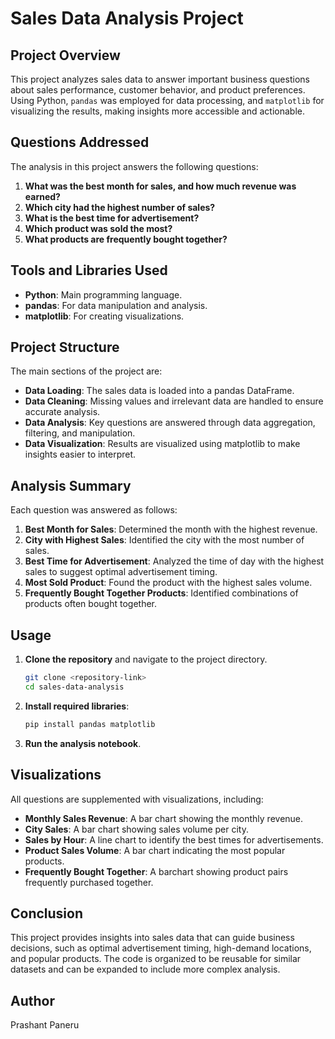 
# Sales Data Analysis Project

## Project Overview

This project analyzes sales data to answer important business questions about sales performance, customer behavior, and product preferences. Using Python, `pandas` was employed for data processing, and `matplotlib` for visualizing the results, making insights more accessible and actionable.

## Questions Addressed

The analysis in this project answers the following questions:

1. **What was the best month for sales, and how much revenue was earned?**
2. **Which city had the highest number of sales?**
3. **What is the best time for advertisement?**
4. **Which product was sold the most?**
5. **What products are frequently bought together?**

## Tools and Libraries Used

- **Python**: Main programming language.
- **pandas**: For data manipulation and analysis.
- **matplotlib**: For creating visualizations.

## Project Structure

The main sections of the project are:

- **Data Loading**: The sales data is loaded into a pandas DataFrame.
- **Data Cleaning**: Missing values and irrelevant data are handled to ensure accurate analysis.
- **Data Analysis**: Key questions are answered through data aggregation, filtering, and manipulation.
- **Data Visualization**: Results are visualized using matplotlib to make insights easier to interpret.

## Analysis Summary

Each question was answered as follows:

1. **Best Month for Sales**: Determined the month with the highest revenue.
2. **City with Highest Sales**: Identified the city with the most number of sales.
3. **Best Time for Advertisement**: Analyzed the time of day with the highest sales to suggest optimal advertisement timing.
4. **Most Sold Product**: Found the product with the highest sales volume.
5. **Frequently Bought Together Products**: Identified combinations of products often bought together.

## Usage

1. **Clone the repository** and navigate to the project directory.
   
   ```bash
   git clone <repository-link>
   cd sales-data-analysis
   ```

2. **Install required libraries**:

   ```bash
   pip install pandas matplotlib
   ```

3. **Run the analysis notebook**.

## Visualizations

All questions are supplemented with visualizations, including:

- **Monthly Sales Revenue**: A bar chart showing the monthly revenue.
- **City Sales**: A bar chart showing sales volume per city.
- **Sales by Hour**: A line chart to identify the best times for advertisements.
- **Product Sales Volume**: A bar chart indicating the most popular products.
- **Frequently Bought Together**: A barchart showing product pairs frequently purchased together.

## Conclusion

This project provides insights into sales data that can guide business decisions, such as optimal advertisement timing, high-demand locations, and popular products. The code is organized to be reusable for similar datasets and can be expanded to include more complex analysis.

## Author

Prashant Paneru
